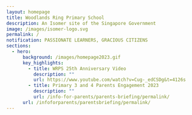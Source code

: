 ```yaml
---
layout: homepage
title: Woodlands Ring Primary School
description: An Isomer site of the Singapore Government
image: /images/isomer-logo.svg
permalink: /
notification: PASSIONATE LEARNERS, GRACIOUS CITIZENS
sections:
  - hero:
      background: /images/homepage2023.gif
      key_highlights:
        - title: WRPS 25th Anniversary Video
          description: ""
          url: https://www.youtube.com/watch?v=Cug-_edCSDg&t=4126s
        - title: Primary 3 and 4 Parents Engagement 2023
          description: ""
          url: /info-for-parents/parents-briefing/permalink/
      url: /infoforparents/parentsbriefing/permalink/
---
```

